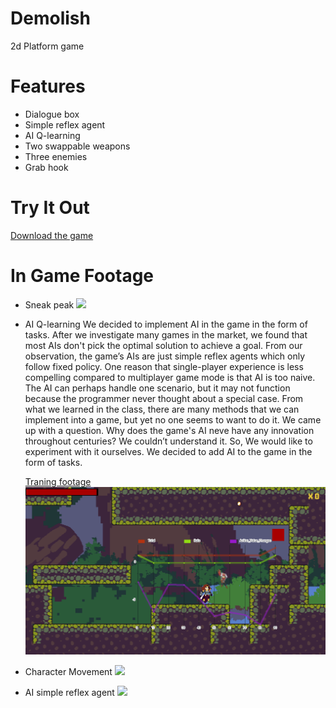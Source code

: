 # Demolish
2d Platform game

# Features
- Dialogue box
- Simple reflex agent
- AI Q-learning
- Two swappable weapons
- Three enemies
- Grab hook

# Try It Out
[Download the game](https://github.com/TrueFengTingGuo/Demolish/releases/tag/v1.0.0)


# In Game Footage
- Sneak peak
![](https://github.com/TrueFengTingGuo/Demolish/blob/main/Game%20Demo/game%20demo_3.gif)
- AI Q-learning
  We decided to implement AI in the game in the form of tasks.
After we investigate many games in the market, we found that most AIs don't pick the
optimal solution to achieve a goal. From our observation, the game’s AIs are just simple
reflex agents which only follow fixed policy. One reason that single-player experience is less
compelling compared to multiplayer game mode is that AI is too naive. The AI can perhaps
handle one scenario, but it may not function because the programmer never thought about a
special case. From what we learned in the class, there are many methods that we can
implement into a game, but yet no one seems to want to do it. We came up with a question.
Why does the game's AI neve have any innovation throughout centuries? We couldn’t
understand it. So, We would like to experiment with it ourselves. We decided to add AI to the
game in the form of tasks.

  [Traning footage](https://www.youtube.com/watch?v=0vdAtCa4nFg)
  ![](https://github.com/TrueFengTingGuo/Demolish/blob/main/Game%20Demo/game%20demo_4.gif)
- Character Movement
![](https://github.com/TrueFengTingGuo/Demolish/blob/main/Game%20Demo/Game_demo.gif)
- AI simple reflex agent
![](https://github.com/TrueFengTingGuo/Demolish/blob/main/Game%20Demo/game%20demo_5.gif)
